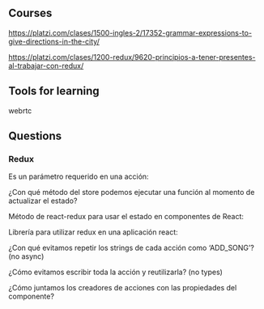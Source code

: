 ## Courses

https://platzi.com/clases/1500-ingles-2/17352-grammar-expressions-to-give-directions-in-the-city/

https://platzi.com/clases/1200-redux/9620-principios-a-tener-presentes-al-trabajar-con-redux/

## Tools for learning

webrtc

## Questions

### Redux

Es un parámetro requerido en una acción:

¿Con qué método del store podemos ejecutar una función al momento de actualizar el estado?

Método de react-redux para usar el estado en componentes de React:

Librería para utilizar redux en una aplicación react:

¿Con qué evitamos repetir los strings de cada acción como ‘ADD_SONG’? (no async)

¿Cómo evitamos escribir toda la acción y reutilizarla? (no types)

¿Cómo juntamos los creadores de acciones con las propiedades del componente?
